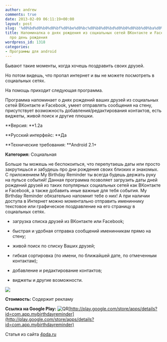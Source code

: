 ```yaml
---
author: andrew
comments: true
date: 2013-02-09 06:11:19+00:00
layout: post
slug: '%d0%bd%d0%b0%d0%bf%d0%be%d0%bc%d0%b8%d0%bd%d0%b0%d0%bb%d0%ba%d0%b0-%d0%be-%d0%b4%d0%bd%d1%8f%d1%85-%d1%80%d0%be%d0%b6%d0%b4%d0%b5%d0%bd%d0%b8%d1%8f-%d0%b8%d0%b7-%d1%81%d0%be%d1%86%d0%b8%d0%b0%d0%bb'
title: Напоминалка о днях рождения из социальных сетей ВКонтакте и Facebook. Не забудь
  про день рождения
wordpress_id: 1318
categories:
- Программы для android
---
```


Бывают такие моменты, когда хочешь поздравить своих друзей.





Но потом видешь, что пропал интернет и вы не можете посмотреть в социальных сетях.





На помощь приходит следующая программа.





Программа напоминает о днях рождений ваших друзей из социальных сетей ВКонтакте и Facebook, умеет отправлять сообщения на стену, присутствует возможность добавления/редактирования контактов, есть виджеты, живой поиск и другие плюшки.


 <!-- more -->


**Версия: **1.2a





**Русский интерфейс: **Да





**Технические требования: **Android 2.1+





**Категория:** Социальная









Больше ты можешь не беспокоиться, что перепутаешь даты или просто закрутишься и забудешь про дни рождения своих близких и знакомых. С приложением My Birthday Reminder ты всегда будешь держать руку на пульсе событий! Данная программа позволяет загрузить даты дней рождений друзей из таких популярных социальных сетей как ВКонтакте и Facebook, а также добавить иные важные для тебя события. My Birthday Reminder обязательно напомнит тебе о них! А при наличии доступа в Интернет можно моментально отправить имениннику текстовое или графическое поздравление на его страницу в социальных сетях.








  * загрузка списка друзей из ВКонтакте или Facebook;



  * быстрая и удобная отправка сообщений именинникам прямо на стену;



  * живой поиск по списку Ваших друзей;



  * гибкая сортировка (по имени, по ближайшей дате, по отмеченным контактам);



  * добавление и редактирование контактов;



  * виджеты и другие возможности.






![](http://s.4pda.ru/wp-content/uploads/2013/02/1resized-480x262.jpg)







**Стоимость:** Содержит рекламу





**Ссылка на Google Play:** ![QR](http://s.4pda.ru/forum/style_images/1/qr_code.gif)[http://play.google.com/store/apps/details?id=com.app.mybirthdayreminder](http://play.google.com/store/apps/details?id=com.app.mybirthdayreminder)





Статья из сайта [4pda.ru](http://4pda.ru/2013/02/08/88957/#more-88957)
